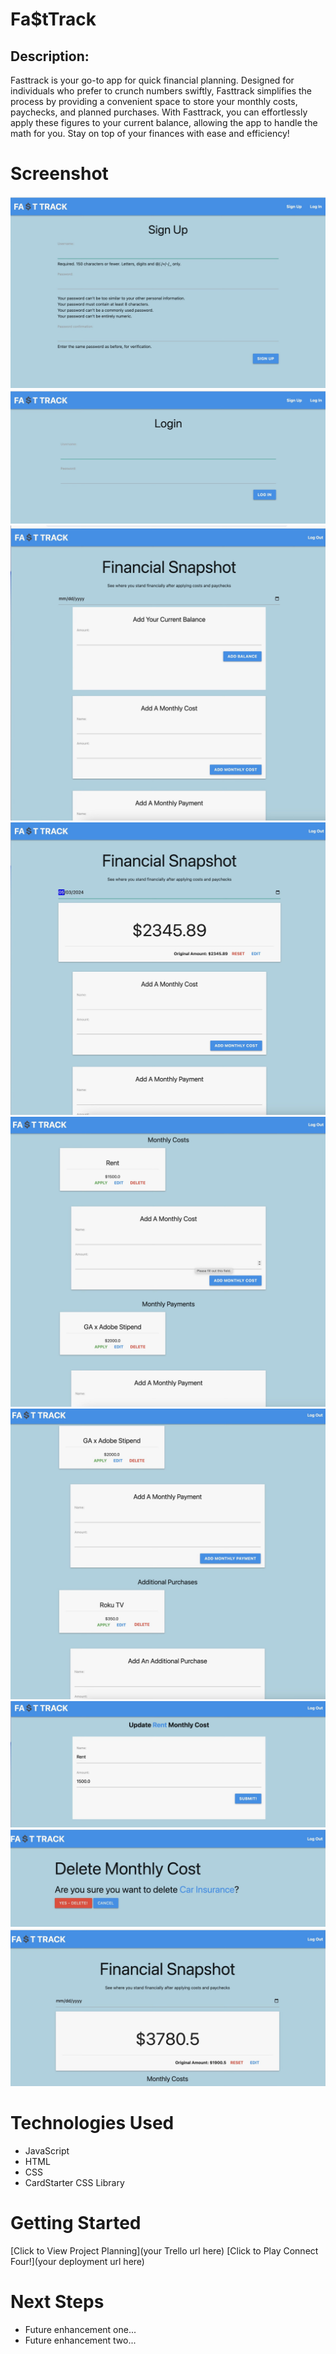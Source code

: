 # Fa$tTrack

## Description:
Fasttrack is your go-to app for quick financial planning. Designed for individuals who prefer to crunch numbers swiftly, Fasttrack simplifies the process by providing a convenient space to store your monthly costs, paychecks, and planned purchases. With Fasttrack, you can effortlessly apply these figures to your current balance, allowing the app to handle the math for you. Stay on top of your finances with ease and efficiency!

# Screenshot

![SignUp Image](main_app/static/images/signup.jpg)
![Login Image](main_app/static/images/login.jpg)
![Home Starting Display Image](main_app/static/images/home_start.jpg)
![Entered Balance Image](main_app/static/images/entered_balance.jpg)
![Example Image](main_app/static/images/create_costs_pay.jpg)
![Example Image](main_app/static/images/create_add_purchase.jpg)
![Example Image](main_app/static/images/update.jpg)
![Example Image](main_app/static/images/delete.jpg)
![Example Image](main_app/static/images/reset.jpg)

# Technologies Used

- JavaScript
- HTML
- CSS
- CardStarter CSS Library

# Getting Started

[Click to View Project Planning](your Trello url here)
[Click to Play Connect Four!](your deployment url here)

# Next Steps

- Future enhancement one...
- Future enhancement two... 